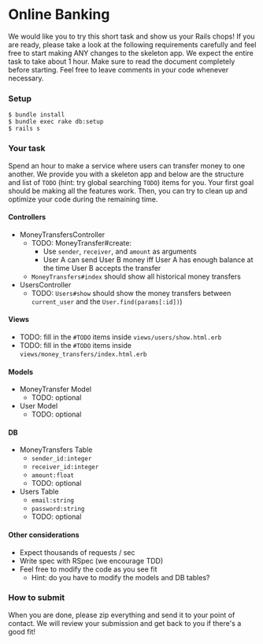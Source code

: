 # Online Banking

We would like you to try this short task and show us your Rails chops! If you are ready, please take a look at the following requirements carefully and feel free to start making ANY changes to the skeleton app. We expect the entire task to take about 1 hour. Make sure to read the document completely before starting. Feel free to leave comments in your code whenever necessary.

### Setup

```
$ bundle install
$ bundle exec rake db:setup
$ rails s
```

### Your task
Spend an hour to make a service where users can transfer money to one another. We provide you with a skeleton app and below are the structure and list of `TODO` (hint: try global searching `TODO`) items for you. Your first goal should be making all the features work. Then, you can try to clean up and optimize your code during the remaining time.

#### Controllers
  - MoneyTransfersController
      - TODO: MoneyTransfer#create:
          - Use `sender`, `receiver`, and `amount` as arguments
          - User A can send User B money iff User A has enough balance at the time User B accepts the transfer
      - `MoneyTransfers#index` should show all historical money transfers
  - UsersController
      - TODO: `Users#show` should show the money transfers between `current_user` and the `User.find(params[:id])`)

#### Views
  - TODO: fill in the `#TODO` items inside `views/users/show.html.erb`
  - TODO: fill in the `#TODO` items inside `views/money_transfers/index.html.erb`

#### Models
  - MoneyTransfer Model
      - TODO: optional
  - User Model
      - TODO: optional

#### DB
  - MoneyTransfers Table
    - `sender_id:integer`
    - `receiver_id:integer`
    - `amount:float`
    - TODO: optional
  - Users Table
    - `email:string`
    - `password:string`
    - TODO: optional

#### Other considerations
  - Expect thousands of requests / sec
  - Write spec with RSpec (we encourage TDD)
  - Feel free to modify the code as you see fit
      - Hint: do you have to modify the models and DB tables?

### How to submit

When you are done, please zip everything and send it to your point of contact.
We will review your submission and get back to you if there's a good fit!
